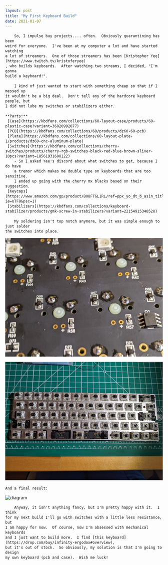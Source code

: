 ```yaml
---
layout: post
title: "My First Keyboard Build"
date: 2021-01-07
---
```


        So, I impulse buy projects.... often.  Obviously quarantining has been
    weird for everyone.  I've been at my computer a lot and have started watching
    a lot of streamers.  One of those streamers has been [Kristopher Yee](https://www.twitch.tv/kristoferyee)
    , who builds keyboards.  After watching two streams, I decided, "I'm gonna
    build a keyboard!".  

        I kind of just wanted to start with something cheap so that if I messed up
    it wouldn't be a big deal.  Don't tell any of the hardcore keyboard people, but
    I did not lube my switches or stabilizers either.

    **Parts:**
     [Case](https://kbdfans.com/collections/60-layout-case/products/60-plastic-case?variant=36020992077)
     [PCB](https://kbdfans.com/collections/60/products/dz60-60-pcb)
     [Plate](https://kbdfans.com/collections/60-layout-plate-1/products/dz60-cnc-aluminum-plate)
     [Switches](https://kbdfans.com/collections/cherry-switches/products/cherry-rgb-switches-black-red-blue-brown-sliver-10pcs?variant=18561931608122)
        - So I asked Yee's discord about what switches to get, because I do have
        a tremor which makes me double type on keyboards that are too sensitive.  
        I ended up going with the cherry mx blacks based on their suggestion.
     [Keycaps](https://www.amazon.com/gp/product/B08FTGL1RL/ref=ppx_yo_dt_b_asin_title_o02_s00?ie=UTF8&psc=1)
     [Stabilizers](https://kbdfans.com/collections/keyboard-stabilizer/products/gmk-screw-in-stabilizers?variant=22154915348528)

        My soldering isn't top notch anymore, but it was simple enough to just solder
    the switches into place.

![diagram](https://github.com/ilally93/ilally93.github.io/blob/master/photos/solder.jpg?raw=true)

![diagram](https://github.com/ilally93/ilally93.github.io/blob/master/photos/keeb.jpg?raw=true)

    And a final result:

![diagram](https://github.com/ilally93/ilally93.github.io/blob/master/photos/firstBuild.gif?raw=true)

        Anyway, it isn't anything fancy, but I'm pretty happy with it.  I think
    for my next build I'll go with switches with a little less resistance, but
    I am happy for now.  Of course, now I'm obsessed with mechanical keyboards
    and I just want to build more.  I find [this keyboard](https://drop.com/buy/infinity-ergodox#overview),
    but it's out of stock.  So obviously, my solution is that I'm going to design
    my own keyboard (pcb and case).  Wish me luck!
